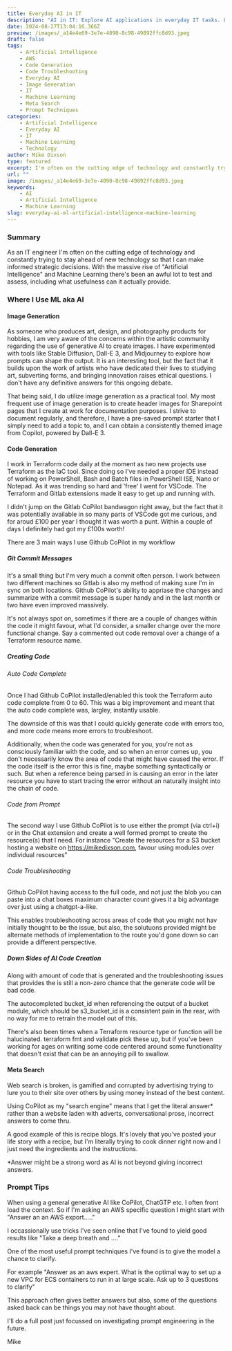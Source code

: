 ```yaml
---
title: Everyday AI in IT
description: "AI in IT: Explore AI applications in everyday IT tasks. Learn prompt techniques for optimal results. #AI #technology"
date: 2024-08-27T13:04:16.366Z
preview: /images/_a14e4e69-3e7e-4090-8c98-49892ffc8d93.jpeg
draft: false
tags:
    - Artificial Intelligence
    - AWS
    - Code Generation
    - Code Troubleshooting
    - Everyday AI
    - Image Generation
    - IT
    - Machine Learning
    - Meta Search
    - Prompt Techniques
categories:
    - Artificial Intelligence
    - Everyday AI
    - IT
    - Machine Learning
    - Technology
author: Mike Dixson
type: featured
excerpt: I'm often on the cutting edge of technology and constantly trying to stay ahead of new technology
url: ""
image: /images/_a14e4e69-3e7e-4090-8c98-49892ffc8d93.jpeg
keywords:
    - AI
    - Artificial Intelligence
    - Machine Learning
slug: everyday-ai-ml-artificial-intelligence-machine-learning
---
```


### Summary
As an IT engineer I'm often on the cutting edge of technology and constantly trying to stay ahead of new technology so that I can make informed strategic decisions.
With the massive rise of "Artificial Intelligence" and Machine Learning there's been an awful lot to test and assess, including what usefulness can it actually provide.

### Where I Use ML aka AI
#### Image Generation
As someone who produces art, design, and photography products for hobbies, I am very aware of the concerns within the artistic community regarding the use of generative AI to create images. I have experimented with tools like Stable Diffusion, Dall-E 3, and Midjourney to explore how prompts can shape the output. It is an interesting tool, but the fact that it builds upon the work of artists who have dedicated their lives to studying art, subverting forms, and bringing innovation raises ethical questions. I don't have any definitive answers for this ongoing debate.

That being said, I do utilize image generation as a practical tool. My most frequent use of image generation is to create header images for Sharepoint pages that I create at work for documentation purposes. I strive to document regularly, and therefore, I have a pre-saved prompt starter that I simply need to add a topic to, and I can obtain a consistently themed image from Copilot, powered by Dall-E 3.

#### Code Generation
I work in Terraform code daily at the moment as two new projects use Terraform as the IaC tool. Since doing so I've needed a proper IDE instead of working on PowerShell, Bash and Batch files in PowerShell ISE, Nano or Notepad.
As it was trending so hard and 'free' I went for VSCode. The Terraform and Gitlab extensions made it easy to get up and running with.

I didn't jump on the Gitlab CoPilot bandwagon right away, but the fact that it was potentially available in so many parts of VSCode got me curious, and for aroud £100 per year I thought it was worth a punt.
Within a couple of days I definitely had got my £100s worth!

There are 3 main ways I use Github CoPilot in my workflow
##### Git Commit Messages
It's a small thing but I'm very much a commit often person. I work between two different machines so Gitlab is also my method of making sure I'm in sync on both locations.
Github CoPilot's ability to appriase the changes and summarize with a commit message is super handy and in the last month or two have even improved massively.

It's not always spot on, sometimes if there are a couple of changes within the code it might favour, what I'd consider, a smaller change over the more functional change. Say a commented out code removal over a change of a Terraform resource name.

##### Creating Code
###### Auto Code Complete
Once I had Github CoPilot installed/enabled this took the Terraform auto code complete from 0 to 60.
This was a big improvement and meant that the auto code complete was, largley, instantly usable.

The downside of this was that I could quickly generate code with errors too, and more code means more errors to troubleshoot.

Additionally, when the code was generated for you, you're not as consciously familiar with the code, and so when an error comes up, you don't necessarily know the area of code that might have caused the error.
If the code itself is the error this is fine, maybe something syntactically or such. But when a reference being parsed in is causing an error in the later resource you have to start tracing the error without an naturally insight into the chain of code.

###### Code from Prompt
The second way I use Github CoPilot is to use either the prompt (via ctrl+i) or in the Chat extension and create a well formed prompt to create the resource(s) that I need.
For instance "Create the resources for a S3 bucket hosting a website on https://mikedixson.com, favour using modules over individual resources"

###### Code Troubleshooting
Github CoPilot having access to the full code, and not just the blob you can paste into a chat boxes maximum character count gives it a big advantage over just using a chatgpt-a-like.

This enables troubleshooting across areas of code that you might not hav initially thought to be the issue, but also, the solutuons provided might be alternate methods of implementation to the route you'd gone down so can provide a different perspective.

##### Down Sides of AI Code Creation
Along with amount of code that is generated and the troubleshooting issues that provides the is still a non-zero chance that the generate code will be bad code.

The autocompleted bucket_id when referencing the output of a bucket module, which should be s3_bucket_id is a consistent pain in the rear, with no way for me to retrain the model out of this.

There's also been times when a Terraform resource type or function will be halucinated.
terraform fmt and validate pick these up, but if you've been working for ages on writing some code centered around some functionality that doesn't exist that can be an annoying pill to swallow.

#### Meta Search
Web search is broken, is gamified and corrupted by advertising trying to lure you to their site over others by using money instead of the best content.

Using CoPilot as my "search engine" means that I get the literal answer* rather than a website laden with adverts, conversational prose, incorrect answers to come thru.

A good example of this is recipe blogs. It's lovely that you've posted your life story with a recipe, but I'm literally trying to cook dinner right now and I just need the ingredients and the instructions.

*Answer might be a strong word as AI is not beyond giving incorrect answers.


### Prompt Tips
When using a general generative AI like CoPilot, ChatGTP etc. I often front load the context.
So if I'm asking an AWS specific question I might start with "Answer an an AWS export....."

I occassionally use tricks I've seen online that I've found to yield good results like "Take a deep breath and ...."

One of the most useful prompt techniques I've found is to give the model a chance to clarify.

For example "Answer as an aws expert. What is the optimal way to set up a new VPC for ECS containers to run in at large scale. Ask up to 3 questions to clarify"

This approach often gives better answers but also, some of the questions asked back can be things you may not have thought about.

I'll do a full post just focussed on investigating prompt engineering in the future.

Mike
